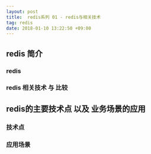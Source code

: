 ```yaml
---
layout: post
title:  redis系列 01 - redis与相关技术
tag: redis
date: 2018-01-10 13:22:50 +09:00
---
```



## redis 简介

### redis


### redis 相关技术 与 比较


## redis的主要技术点 以及 业务场景的应用


### 技术点


### 应用场景




